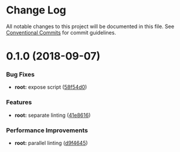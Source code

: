 # Change Log

All notable changes to this project will be documented in this file. See
[Conventional Commits](https://conventionalcommits.org) for commit guidelines.

<a name="0.1.0"></a>

# 0.1.0 (2018-09-07)

### Bug Fixes

- **root:** expose script ([58f54d0](https://github.com/shimarulin/platr/commit/58f54d0))

### Features

- **root:** separate linting ([41e8616](https://github.com/shimarulin/platr/commit/41e8616))

### Performance Improvements

- **root:** parallel linting ([d9f4645](https://github.com/shimarulin/platr/commit/d9f4645))

